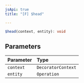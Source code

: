 ```yaml
---
jsApi: true
title: "[F] $head"

---
```

```ts
$head(context, entity): void
```

## Parameters

| Parameter | Type |
| :------ | :------ |
| `context` | `DecoratorContext` |
| `entity` | `Operation` |
